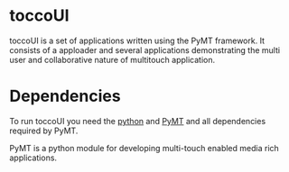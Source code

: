 # toccoUI #
toccoUI is a set of applications written using the PyMT framework. It consists of a apploader and several applications demonstrating the multi user and collaborative nature of multitouch application.

# Dependencies #
To run toccoUI you need the [python](http://python.org) and [PyMT](http://code.google.com/p/pymt/) and all dependencies required by PyMT.

PyMT is a python module for developing multi-touch enabled media rich applications.